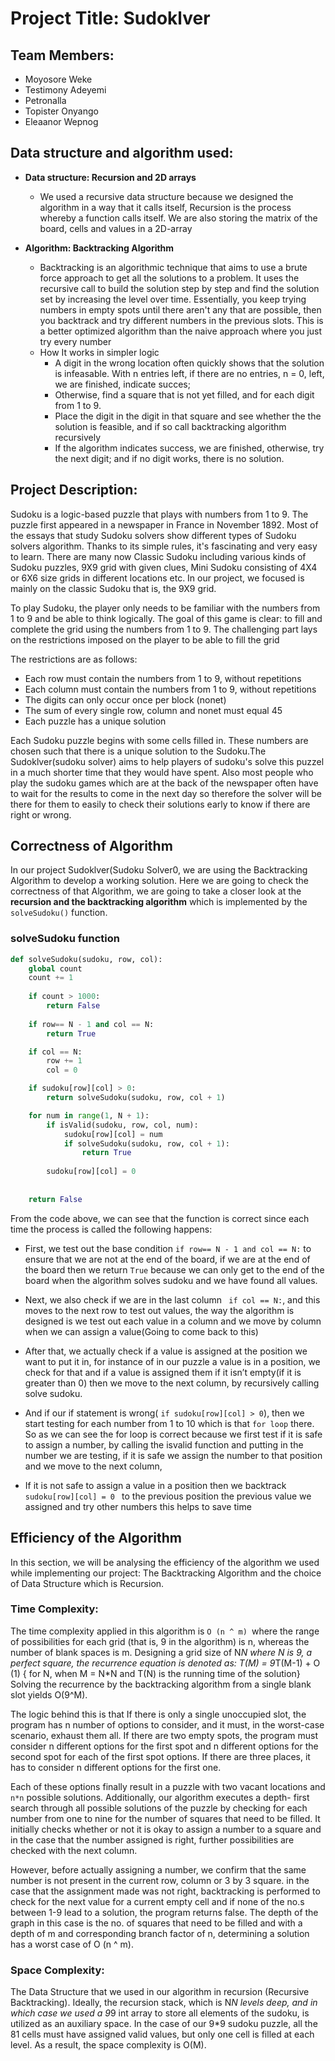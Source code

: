 # Project Title: Sudoklver

## Team Members:
- Moyosore Weke
- Testimony Adeyemi
- Petronalla 
- Topister Onyango
- Eleaanor Wepnog

## Data structure and algorithm used:
- **Data structure: Recursion and 2D arrays**
  - We used a recursive data structure because we designed the algorithm in a way that it calls itself, Recursion is the process whereby a function calls itself. We are also storing the matrix of the board, cells and values in a 2D-array

- **Algorithm: Backtracking Algorithm**
  - Backtracking is an algorithmic technique that aims to use a brute force approach to get all the solutions to a problem. It uses the recursive call to build the solution step by step and find the solution set by increasing the level over time. Essentially, you keep trying numbers in empty spots until there aren't any that are possible, then you backtrack and try different numbers in the previous slots. This is a better optimized algorithm than the naive approach where you just try every number 
  - How It works in simpler logic
      - A digit in the wrong location often quickly shows that the solution is infeasable. With n entries left, if there are no entries, n = 0, left, we are finished, indicate succes;
      - Otherwise, find a square that is not yet filled, and for each digit from 1 to 9. 
      - Place the digit in the digit in that square and see whether the the solution is feasible, and if so call backtracking algorithm recursively
      - If the algorithm indicates success, we are finished, otherwise, try the next digit; and if no digit works, there is no solution.


## Project Description:

Sudoku is a logic-based puzzle that plays with numbers from 1 to 9. The puzzle first appeared in a newspaper in France in November 1892. Most of the essays that study Sudoku solvers show different types of Sudoku solvers algorithm. Thanks to its simple rules, it's fascinating and very easy to learn. There are  many now Classic Sudoku including various kinds of Sudoku puzzles,  9X9 grid with given clues, Mini Sudoku consisting of 4X4 ​​or 6X6 size grids in different locations etc. In our project, we focused is mainly on the classic Sudoku that is, the 9X9 grid. 

To play Sudoku, the player only needs to be familiar with the numbers from 1 to 9 and be able to think logically. The goal of this game is clear: to fill and complete the grid using the numbers from 1 to 9. The challenging part lays on the restrictions imposed on the player to be able to fill the grid

The restrictions are as follows:
  - Each row must contain the numbers from 1 to 9, without repetitions
  - Each column must contain the numbers from 1 to 9, without repetitions
  - The digits can only occur once per block (nonet)
  - The sum of every single row, column and nonet must equal 45
  - Each puzzle has a unique solution

Each Sudoku puzzle begins with some cells filled in. These numbers are chosen such that there is a unique solution to the Sudoku.The Sudoklver(sudoku solver) aims to help players of sudoku's solve this puzzel in a much shorter time that they would have spent. Also most people who play the sudoku games which are at the back of the newspaper often have to wait for the results to come in the next day so therefore the solver will be there for them to easily to check their solutions early to know if there are right or wrong.

## Correctness of Algorithm
In our project Sudoklver(Sudoku Solver0, we are using the Backtracking Algorithm to develop a working solution. Here we are going to check the correctness of that Algorithm, we are going to take a closer look at the **recursion and the backtracking algorithm** which is implemented by the `solveSudoku()` function.

### solveSudoku function

```Python
def solveSudoku(sudoku, row, col):
    global count 
    count += 1
    
    if count > 1000:
        return False
    
    if row== N - 1 and col == N:
        return True

    if col == N:
        row += 1
        col = 0

    if sudoku[row][col] > 0:
        return solveSudoku(sudoku, row, col + 1) 

    for num in range(1, N + 1):
        if isValid(sudoku, row, col, num):
            sudoku[row][col] = num 
            if solveSudoku(sudoku, row, col + 1):  
                return True
       
        sudoku[row][col] = 0 
     
   
    return False  
```
From the code above, we can see that the function is correct since each time the process is called the following happens:

- First, we test out the base condition `if row== N - 1 and col == N:` to ensure that we are not at the end of the board, if we are at the end of the board then we return `True` because we can only get to the end of the board when the algorithm solves sudoku and we have found all values.

- Next, we also check if we are in the last column `  if col == N: `, and this moves to the next row to test out values, the way the algorithm is designed is we test out each value in a column and we move by column when we can assign a value(Going to come back to this)

- After that, we actually check if a value is assigned at the position we want to put it in, for instance of in our puzzle a value is in a position, we check for that and if a value is assigned them if it isn’t empty(if it is greater than 0) then we move to the next column, by recursively calling solve sudoku. 

- And if our if statement is wrong( `if sudoku[row][col] > 0`), then we start testing  for each number from 1 to 10 which is that `for loop` there. So as we can see the for loop is correct because we first test if it is safe to assign a number, by calling the isvalid function and putting in the number we are testing, if it is safe we assign the number to that position and we move to the next column, 

- If it is not safe to assign a value in a position then we backtrack `sudoku[row][col] = 0 ` to the previous position the previous value we assigned and try other numbers this helps to save time 

## Efficiency of the Algorithm

In this section, we will be analysing the efficiency of the algorithm we used while implementing our project: The Backtracking Algorithm and the choice of Data Structure which is Recursion.

### Time Complexity: 
The time complexity applied in this algorithm is `O (n ^ m) `where the range of possibilities for each grid (that is, 9 in the algorithm) is n, whereas the number of blank spaces is m. Designing a grid size of N*N where N is 9, a perfect square, the recurrence equation is denoted as:
                                  T(M) = 9*T(M-1) + O (1)                         { for N, when M = N*N and T(N) is the running time of the solution}
 Solving the recurrence by the backtracking algorithm from a single blank slot yields O(9^M). 
 
 The logic behind this is that If there is only a single unoccupied slot, the program has n number of options to consider, and it must, in the worst-case scenario, exhaust them all. If there are two empty spots, the program must consider n different options for the first spot and n different options for the second spot for each of the first spot options. If there are three places, it has to consider n different options for the first one. 
 
 Each of these options finally result in a puzzle with two vacant locations and `n*n` possible solutions. Additionally, our algorithm executes a depth- first search through all possible solutions of the puzzle by checking for each number from one to nine for the number of squares that need to be filled. It initially checks whether or not it is okay to assign a number to a square and in the case that the number assigned is right, further possibilities are checked with the next column. 
 
 However, before actually assigning a number, we confirm that the same number is not present in the current row, column or 3 by 3 square. in the case that the assignment made was not right, backtracking is performed to check for the next value for a current empty cell and if none of the no.s between 1-9 lead to a solution, the program returns false. The depth of the graph in this case is the no. of squares that need to be filled and with a depth of m and corresponding branch factor of n, determining a solution has a worst case of O (n ^ m).
 
### Space Complexity:
The Data Structure that we used in our algorithm in recursion (Recursive Backtracking). Ideally, the recursion stack, which is N*N levels deep, and in which case we used a 9*9 int array to store all elements of the sudoku, is utilized as an auxiliary space. In the case of our 9*9 sudoku puzzle, all the 81 cells must have assigned valid values, but only one cell is filled at each level. As a result, the space complexity is O(M).


